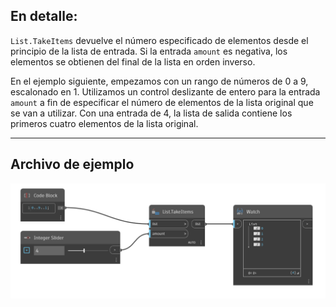 ## En detalle:
`List.TakeItems` devuelve el número especificado de elementos desde el principio de la lista de entrada. Si la entrada `amount` es negativa, los elementos se obtienen del final de la lista en orden inverso.

En el ejemplo siguiente, empezamos con un rango de números de 0 a 9, escalonado en 1. Utilizamos un control deslizante de entero para la entrada `amount` a fin de especificar el número de elementos de la lista original que se van a utilizar. Con una entrada de 4, la lista de salida contiene los primeros cuatro elementos de la lista original.
___
## Archivo de ejemplo

![List.TakeItems](./DSCore.List.TakeItems_img.jpg)

